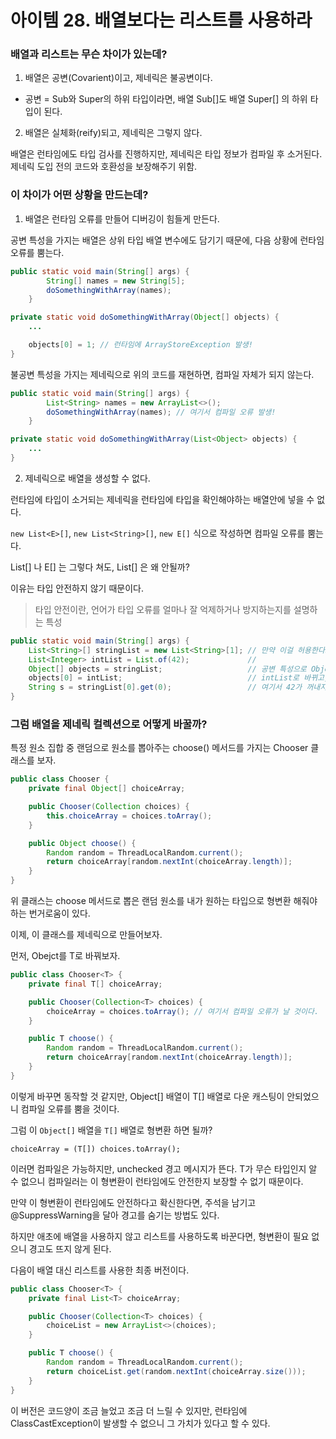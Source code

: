 # 아이템 28. 배열보다는 리스트를 사용하라

### 배열과 리스트는 무슨 차이가 있는데?

1. 배열은 공변(Covarient)이고, 제네릭은 불공변이다.

-   공변 = Sub와 Super의 하위 타입이라면, 배열 Sub[]도 배열 Super[] 의 하위 타입이 된다.

2. 배열은 실체화(reify)되고, 제네릭은 그렇지 않다.

배열은 런타임에도 타입 검사를 진행하지만, 제네릭은 타입 정보가 컴파일 후 소거된다. 제네릭 도입 전의 코드와 호환성을 보장해주기 위함.

### 이 차이가 어떤 상황을 만드는데?

1. 배열은 런타임 오류를 만들어 디버깅이 힘들게 만든다.

공변 특성을 가지는 배열은 상위 타입 배열 변수에도 담기기 때문에, 다음 상황에 런타임 오류를 뿜는다.

```Java
public static void main(String[] args) {
        String[] names = new String[5];
        doSomethingWithArray(names);
    }

private static void doSomethingWithArray(Object[] objects) {
    ...

    objects[0] = 1; // 런타임에 ArrayStoreException 발생!
}
```

불공변 특성을 가지는 제네릭으로 위의 코드를 재현하면, 컴파일 자체가 되지 않는다.

```Java
public static void main(String[] args) {
        List<String> names = new ArrayList<>();
        doSomethingWithArray(names); // 여기서 컴파일 오류 발생!
    }

private static void doSomethingWithArray(List<Object> objects) {
    ...
}
```

2. 제네릭으로 배열을 생성할 수 없다.

런타임에 타입이 소거되는 제네릭을 런타임에 타입을 확인해야하는 배열안에 넣을 수 없다.

`new List<E>[]`, `new List<String>[]`, `new E[]` 식으로 작성하면 컴파일 오류를 뿜는다.

List<E>[] 나 E[] 는 그렇다 쳐도, List<String>[] 은 왜 안될까?

이유는 타입 안전하지 않기 때문이다.

> 타입 안전이란, 언어가 타입 오류를 얼마나 잘 억제하거나 방지하는지를 설명하는 특성

```JAVA
public static void main(String[] args) {
    List<String>[] stringList = new List<String>[1]; // 만약 이걸 허용한다고 하면,
    List<Integer> intList = List.of(42);             //
    Object[] objects = stringList;                   // 공변 특성으로 Object 배열에 담을 수 있고,
    objects[0] = intList;                            // intList로 바뀌고,
    String s = stringList[0].get(0);                 // 여기서 42가 꺼내지며 컴파일 오류가 날 것!
}
```

### 그럼 배열을 제네릭 컬렉션으로 어떻게 바꿀까?

특정 원소 집합 중 랜덤으로 원소를 뽑아주는 choose() 메서드를 가지는 Chooser 클래스를 보자.

```JAVA
public class Chooser {
    private final Object[] choiceArray;

    public Chooser(Collection choices) {
        this.choiceArray = choices.toArray();
    }

    public Object choose() {
        Random random = ThreadLocalRandom.current();
        return choiceArray[random.nextInt(choiceArray.length)];
    }
}
```

위 클래스는 choose 메서드로 뽑은 랜덤 원소를 내가 원하는 타입으로 형변환 해줘야하는 번거로움이 있다.

이제, 이 클래스를 제네릭으로 만들어보자.

먼저, Obejct를 T로 바꿔보자.

```Java
public class Chooser<T> {
    private final T[] choiceArray;

    public Chooser(Collection<T> choices) {
        choiceArray = choices.toArray(); // 여기서 컴파일 오류가 날 것이다.
    }

    public T choose() {
        Random random = ThreadLocalRandom.current();
        return choiceArray[random.nextInt(choiceArray.length)];
    }
}
```

이렇게 바꾸면 동작할 것 같지만, Object[] 배열이 T[] 배열로 다운 캐스팅이 안되었으니 컴파일 오류를 뿜을 것이다.

그럼 이 `Object[]` 배열을 `T[]` 배열로 형변환 하면 될까?

`choiceArray = (T[]) choices.toArray();`

이러면 컴파일은 가능하지만, unchecked 경고 메시지가 뜬다. T가 무슨 타입인지 알 수 없으니 컴파일러는 이 형변환이 런타임에도 안전한지 보장할 수 없기 때문이다.

만약 이 형변환이 런타임에도 안전하다고 확신한다면, 주석을 남기고 @SuppressWarning을 달아 경고를 숨기는 방법도 있다.

하지만 애초에 배열을 사용하지 않고 리스트를 사용하도록 바꾼다면, 형변환이 필요 없으니 경고도 뜨지 않게 된다.

다음이 배열 대신 리스트를 사용한 최종 버전이다.

```Java
public class Chooser<T> {
    private final List<T> choiceArray;

    public Chooser(Collection<T> choices) {
        choiceList = new ArrayList<>(choices);
    }

    public T choose() {
        Random random = ThreadLocalRandom.current();
        return choiceList.get(random.nextInt(choiceArray.size()));
    }
}
```

이 버전은 코드양이 조금 늘었고 조금 더 느릴 수 있지만, 런타임에 ClassCastException이 발생할 수 없으니 그 가치가 있다고 할 수 있다.